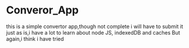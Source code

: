 # Converor_App
this is a simple convertor app,though not complete i will have to submit it just as is,i have a lot to learn about node JS, indexedDB and caches
But again,i think i have tried
